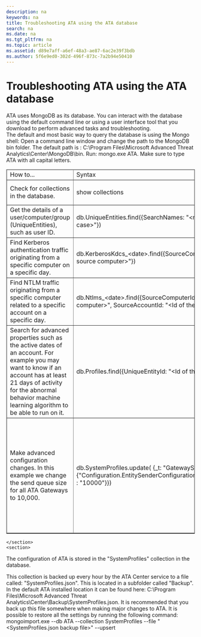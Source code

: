 ```yaml
---
description: na
keywords: na
title: Troubleshooting ATA using the ATA database
search: na
ms.date: na
ms.tgt_pltfrm: na
ms.topic: article
ms.assetid: d89e7aff-a6ef-48a3-ae87-6ac2e39f3bdb
ms.author: 5f6e9ed0-302d-496f-873c-7a2b94e50410
---
```

# Troubleshooting ATA using the ATA database
<?xml version="1.0" encoding="UTF-8"?>
<developerConceptualDocument xmlns="http://ddue.schemas.microsoft.com/authoring/2003/5" xmlns:xsi="http://www.w3.org/2001/XMLSchema-instance" xsi:schemaLocation="http://ddue.schemas.microsoft.com/authoring/2003/5 http://dduestorage.blob.core.windows.net/ddueschema/developer.xsd">
    <introduction>
        <para>ATA uses MongoDB as its database.
You can interact with the database using the default command line or using a user interface tool that you download  to perform advanced tasks and troubleshooting.</para>
    </introduction>
    <section>
        <title>Interacting with the database</title>
        <content>
            <para>The default and most basic way to query the database is using the Mongo shell:</para>
        <list class="ordered"><listItem><para>	Open a command line window and change the path to the MongoDB bin folder. The default path is : <ui>C:\Program Files\Microsoft Advanced Threat Analytics\Center\MongoDB\bin</ui>.
</para></listItem><listItem><para>Run: <codeInline>mongo.exe ATA</codeInline>. Make sure to type ATA with all capital letters.</para></listItem></list><table border="1"><thead><tr><TD><para>How to...</para></TD><TD><para>Syntax</para></TD><TD><para>Notes</para></TD></tr></thead><tbody><tr><TD><para>Check for collections in the database.</para></TD><TD><para><codeInline>show collections</codeInline></para></TD><TD><para>Useful as an end-to-end test to see that traffic is being written to the database and that event 4776 is being received by ATA.</para></TD></tr><tr><TD><para>Get the details of a user/computer/group (UniqueEntities), such as user  ID.</para></TD><TD><para><codeInline>db.UniqueEntities.find({SearchNames: "&lt;name of entity in lower case&gt;"})</codeInline></para></TD><TD></TD></tr><tr><TD><para>Find Kerberos authentication traffic originating from a specific computer on a specific day.</para></TD><TD><para><codeInline>db.KerberosKdcs_&lt;date&gt;.find({SourceComputerId: "&lt;Id of the source computer&gt;"})</codeInline></para></TD><TD><para>To get the &lt;ID of the source computer&gt; you can query the UniqueEntity collections, as shown in the example.</para><para>Each network activity type, for example Kerberos authentications, has its own collection per UTC date.
</para></TD></tr><tr><TD><para>Find NTLM traffic originating from a specific computer related to a specific account on a specific day.</para></TD><TD><para><codeInline>db.Ntlms_&lt;date&gt;.find({SourceComputerId: "&lt;Id of the source computer&gt;", SourceAccountId: "&lt;Id of the account&gt;"})</codeInline></para></TD><TD><para>To get the &lt;ID of the source computer&gt; and &lt;ID of the account&gt; you can query the UniqueEntity collections, as shown in the example.</para><para>Each network activity type, for example NTLM authentications, has its own collection per UTC date.</para></TD></tr><tr><TD><para>Search for advanced properties such as the active dates of an account. For example you may want to know if an account has at least 21 days of activity for the abnormal behavior machine learning algorithm to be able to run on it.</para></TD><TD><para><codeInline>db.Profiles.find({UniqueEntityId: "&lt;Id of the account&gt;")</codeInline></para></TD><TD><para>To get the &lt;ID of the account&gt; you can query the UniqueEntity collections, as shown in the example.</para><para>The property name that shows the dates in which the account has been active is called: "ActiveDates"
.</para></TD></tr><tr><TD><para>Make advanced configuration changes. In this example we change the send queue size for all ATA Gateways to 10,000.</para></TD><TD><para><codeInline>db.SystemProfiles.update( {_t: "GatewaySystemProfile"} , </codeInline></para><para><codeInline>{$set:{"Configuration.EntitySenderConfiguration.EntityBatchBlockMaxSize" : "10000"}})</codeInline></para></TD><TD><para>For example, if you are investigating a suspicious activity that occurred on the 20/10/2015 and want to learn more about the NTLM activities that "John Doe" performed on that day. 
</para><para>First, find the ID of "John Doe"
db.UniqueEntities.find({Name: "John Doe"})</para><para>
Take a note of his ID as indicated by the value of "_id" in our example let's assume the ID is "123bdd24-b269-h6e1-9c72-7737as875351"</para><para>Then, search for John Doe's account NTLM activities:</para><para>
<codeInline>db.Ntlms_20151020.find({SourceAccountId: "123bdd24-b269-h6e1-9c72-7737as875351"})
</codeInline></para></TD></tr></tbody></table></content>
        
    </section>
    <section>
<title>ATA Configuration</title><content><para>The configuration of ATA is stored in the "SystemProfiles" collection in the database.

This collection is backed up every hour by the ATA Center service to a file called: "SystemProfiles.json". This is located in a subfolder called "Backup". In the default ATA installed location it can be found here:  <ui>C:\Program Files\Microsoft Advanced Threat Analytics\Center\Backup\SystemProfiles.json</ui>. It is recommended that you back up this file somewhere when making major changes to ATA.
It is possible to restore all the settings by running the following command:
</para><para><codeInline>mongoimport.exe --db ATA --collection SystemProfiles --file "&lt;SystemProfiles.json backup file&gt;" --upsert
</codeInline></para></content>
</section><relatedTopics/>
</developerConceptualDocument>
